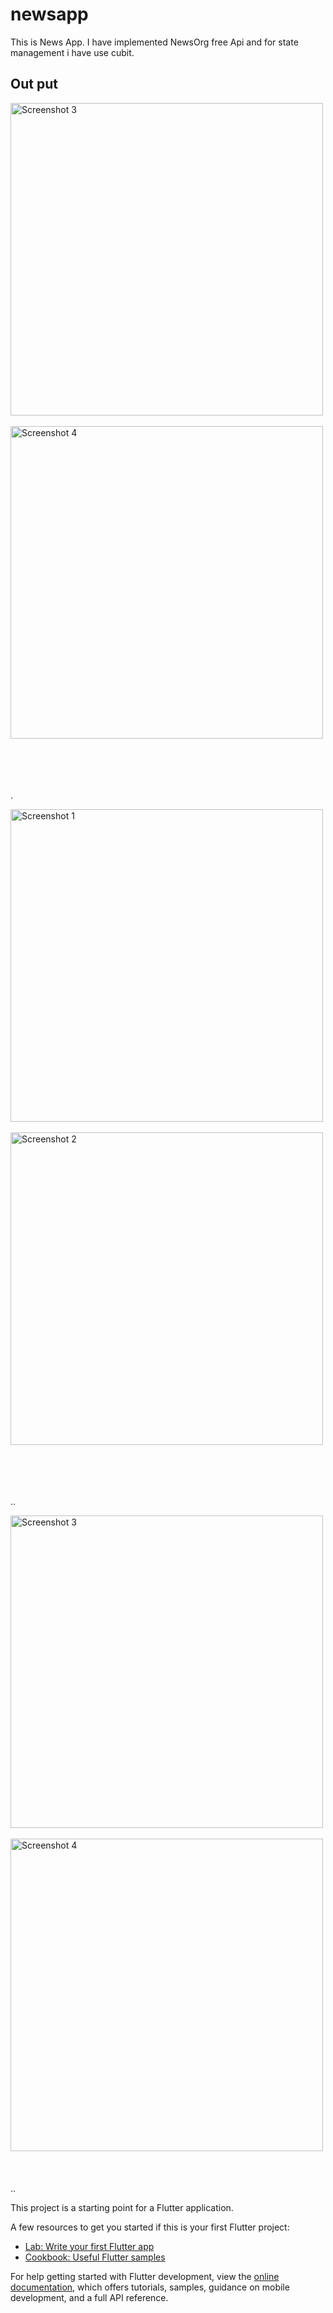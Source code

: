# newsapp

This is News App. I have implemented NewsOrg free Api and for state management i have use cubit.

## Out put 

<img src="https://github.com/user-attachments/assets/fea45616-6ef6-4102-8cc7-5b0bb8b150c9" alt="Screenshot 3" height="500" style="margin-right: 200px;">
 &nbsp; &nbsp; &nbsp; &nbsp; &nbsp; &nbsp; &nbsp; &nbsp; &nbsp; &nbsp; &nbsp; &nbsp; &nbsp; &nbsp; &nbsp; &nbsp; &nbsp; &nbsp; &nbsp; &nbsp;
  &nbsp; &nbsp; &nbsp; &nbsp; &nbsp; 
<img src="https://github.com/user-attachments/assets/51c9f0e9-be5e-44a1-9fdb-c38be64a70f3" alt="Screenshot 4" height="500">

<br><br><br><br>.

<img src="https://github.com/user-attachments/assets/59b5a4df-2b75-442b-80cc-371150588635" alt="Screenshot 1" height="500" style="margin-right: 200px;">
  &nbsp; &nbsp; &nbsp; &nbsp; &nbsp; &nbsp; &nbsp; &nbsp; &nbsp; &nbsp; &nbsp; &nbsp; &nbsp; &nbsp; &nbsp; &nbsp; &nbsp; &nbsp; &nbsp; &nbsp;
  &nbsp; &nbsp; &nbsp; &nbsp; &nbsp; 
<img src="https://github.com/user-attachments/assets/fbc34df9-8ad3-4351-b5ee-8fd1843cb95a" alt="Screenshot 2" height="500">

<br><br><br><br>..

<img src="https://github.com/user-attachments/assets/df154fe6-9225-47e0-8863-468742d384e6" alt="Screenshot 3" height="500" style="margin-right: 200px;">
 &nbsp; &nbsp; &nbsp; &nbsp; &nbsp; &nbsp; &nbsp; &nbsp; &nbsp; &nbsp; &nbsp; &nbsp; &nbsp; &nbsp; &nbsp; &nbsp; &nbsp; &nbsp; &nbsp; &nbsp;
  &nbsp; &nbsp; &nbsp; &nbsp; &nbsp; 
<img src="https://github.com/user-attachments/assets/3975db67-32df-40cb-b04f-78fb1b3e17e9" alt="Screenshot 4" height="500">
<br><br><br><br>..

This project is a starting point for a Flutter application.

A few resources to get you started if this is your first Flutter project:

- [Lab: Write your first Flutter app](https://docs.flutter.dev/get-started/codelab)
- [Cookbook: Useful Flutter samples](https://docs.flutter.dev/cookbook)

For help getting started with Flutter development, view the
[online documentation](https://docs.flutter.dev/), which offers tutorials,
samples, guidance on mobile development, and a full API reference.
